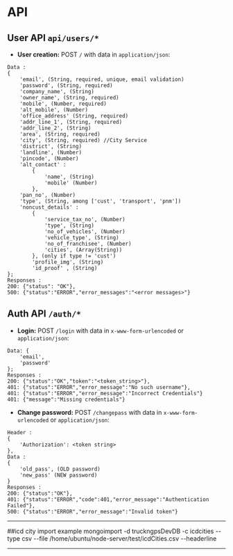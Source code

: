 # API

## User API `api/users/*`

- **User creation:** POST `/` with data in `application/json`:
```
Data : 
{
	'email', (String, required, unique, email validation)
	'password', (String, required)
	'company_name', (String)
	'owner_name', (String, required)
	'mobile', (Number, required)
	'alt_mobile', (Number)
	'office_address' (String, required)
	'addr_line_1', (String, required)
	'addr_line_2', (String)
	'area', (String, required)
	'city', (String, required) //City Service
	'district', (String)
	'landline', (Number)
	'pincode', (Number)
	'alt_contact' :
		{
			'name', (String)
			'mobile' (Number)
		},
	'pan_no', (Number)
	'type', (String, among ['cust', 'transport', 'pnm'])
	'noncust_details' :
		{
			'service_tax_no', (Number)
			'type', (String)
			'no_of_vehicles', (Number)
			'vehicle_type', (String)
			'no_of_franchisee', (Number)
			'cities', (Array(String))
		}, (only if type != 'cust')
		'profile_img', (String)
		'id_proof' , (String)
};
Responses :
200: {"status": "OK"},
500: {"status":"ERROR","error_messages":"<error messages>"}
```

## Auth API `/auth/*`

- **Login:** POST `/login` with data in `x-www-form-urlencoded` or `application/json`:
```
Data: {
	'email',
	'password'
};
Responses :
200: {"status":"OK","token":"<token_string>"},
401: {"status":"ERROR","error_message":"No such username"},
401: {"status":"ERROR","error_message":"Incorrect Credentials"}
401: {"message":"Missing credentials"}
```

- **Change password:** POST `/changepass` with data in `x-www-form-urlencoded` or `application/json`:
```
Header :
{
	'Authorization': <token string>
},
Data :
{
	'old_pass', (OLD password)
	'new_pass' (NEW password)
}
Responses :
200: {"status":"OK"},
401: {"status":"ERROR","code":401,"error_message":"Authentication Failed"},
500: {"status":"ERROR","error_message":"Invalid token"}
```

******************************************************************************************************************************
##icd city import example
 mongoimport -d truckngpsDevDB -c icdcities --type csv --file /home/ubuntu/node-server/test/icdCities.csv --headerline

******************************************************************************************************************************